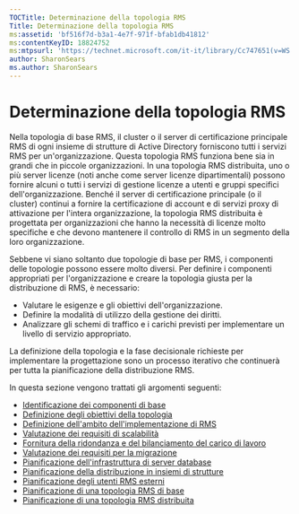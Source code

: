 ```yaml
---
TOCTitle: Determinazione della topologia RMS
Title: Determinazione della topologia RMS
ms:assetid: 'bf516f7d-b3a1-4e7f-971f-bfab1db41812'
ms:contentKeyID: 18824752
ms:mtpsurl: 'https://technet.microsoft.com/it-it/library/Cc747651(v=WS.10)'
author: SharonSears
ms.author: SharonSears
---
```


Determinazione della topologia RMS
==================================

Nella topologia di base RMS, il cluster o il server di certificazione principale RMS di ogni insieme di strutture di Active Directory forniscono tutti i servizi RMS per un'organizzazione. Questa topologia RMS funziona bene sia in grandi che in piccole organizzazioni. In una topologia RMS distribuita, uno o più server licenze (noti anche come server licenze dipartimentali) possono fornire alcuni o tutti i servizi di gestione licenze a utenti e gruppi specifici dell'organizzazione. Benché il server di certificazione principale (o il cluster) continui a fornire la certificazione di account e di servizi proxy di attivazione per l'intera organizzazione, la topologia RMS distribuita è progettata per organizzazioni che hanno la necessità di licenze molto specifiche e che devono mantenere il controllo di RMS in un segmento della loro organizzazione.

Sebbene vi siano soltanto due topologie di base per RMS, i componenti delle topologie possono essere molto diversi. Per definire i componenti appropriati per l'organizzazione e creare la topologia giusta per la distribuzione di RMS, è necessario:

-   Valutare le esigenze e gli obiettivi dell'organizzazione.
-   Definire la modalità di utilizzo della gestione dei diritti.
-   Analizzare gli schemi di traffico e i carichi previsti per implementare un livello di servizio appropriato.

La definizione della topologia e la fase decisionale richieste per implementare la progettazione sono un processo iterativo che continuerà per tutta la pianificazione della distribuzione RMS.

In questa sezione vengono trattati gli argomenti seguenti:

-   [Identificazione dei componenti di base](https://technet.microsoft.com/c9ec225b-0e51-42f5-aff6-0aecb62e3b27)
-   [Definizione degli obiettivi della topologia](https://technet.microsoft.com/8275a04d-3e5b-40b0-be9d-2f31b7aeca6b)
-   [Definizione dell'ambito dell'implementazione di RMS](https://technet.microsoft.com/4b5fe1be-643e-47c4-bf9b-50d1e97108fb)
-   [Valutazione dei requisiti di scalabilità](https://technet.microsoft.com/89f0138c-946d-47d7-a286-041d4d9606a8)
-   [Fornitura della ridondanza e del bilanciamento del carico di lavoro](https://technet.microsoft.com/162d547c-78a7-4848-b43e-58e481832af2)
-   [Valutazione dei requisiti per la migrazione](https://technet.microsoft.com/cec07f45-dc52-4004-860b-5cc33e5fc209)
-   [Pianificazione dell'infrastruttura di server database](https://technet.microsoft.com/b12354bd-3143-4d1f-b5aa-450c4550653c)
-   [Pianificazione della distribuzione in insiemi di strutture](https://technet.microsoft.com/2dfb40b7-95b1-4362-b32e-72867544b705)
-   [Pianificazione degli utenti RMS esterni](https://technet.microsoft.com/107e1338-4dcf-4ed5-a49d-e875cc883db1)
-   [Pianificazione di una topologia RMS di base](https://technet.microsoft.com/fec3201e-201f-4faf-910e-fa44132af83d)
-   [Pianificazione di una topologia RMS distribuita](https://technet.microsoft.com/8773a1e0-6ac3-41f5-9866-5890cef08d04)
